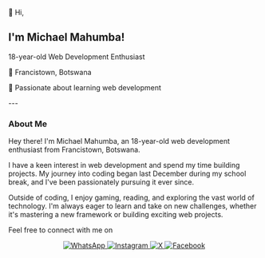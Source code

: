 👋 Hi, 
##  I'm Michael Mahumba!


<p >18-year-old Web Development Enthusiast</p>
<p >📍 Francistown, Botswana</p>
<p>🌱 Passionate about learning web development</p>
---

### About Me

Hey there! I'm Michael Mahumba, an 18-year-old web development enthusiast from Francistown, Botswana. 

I have a keen interest in web development and spend my time building projects. My journey into coding began last December during my school break, and I've been passionately pursuing it ever since.

Outside of coding, I enjoy gaming, reading, and exploring the vast world of technology. I'm always eager to learn and take on new challenges, whether it's mastering a new framework or building exciting web projects.

Feel free to connect with me on


<p align="center">
  <a href="https://wa.me/26777695718" target="_blank">
    <img src="https://img.shields.io/badge/WhatsApp-25D366?style=for-the-badge&logo=whatsapp&logoColor=white" alt="WhatsApp">
  </a>
  <a href="https://www.instagram.com/michaelmahumba/" target="_blank">
    <img src="https://img.shields.io/badge/Instagram-E4405F?style=for-the-badge&logo=instagram&logoColor=white" alt="Instagram">
  </a>
  <a href="https://x.com/MichaelMah65314" target="_blank">
    <img src="https://img.shields.io/badge/X-1DA1F2?style=for-the-badge&logo=twitter&logoColor=white" alt="X">
  </a>
  <a href="https://www.facebook.com/thabomahumba.michael/" target="_blank">
    <img src="https://img.shields.io/badge/Facebook-1877F2?style=for-the-badge&logo=facebook&logoColor=white" alt="Facebook">
  </a>
</p>

